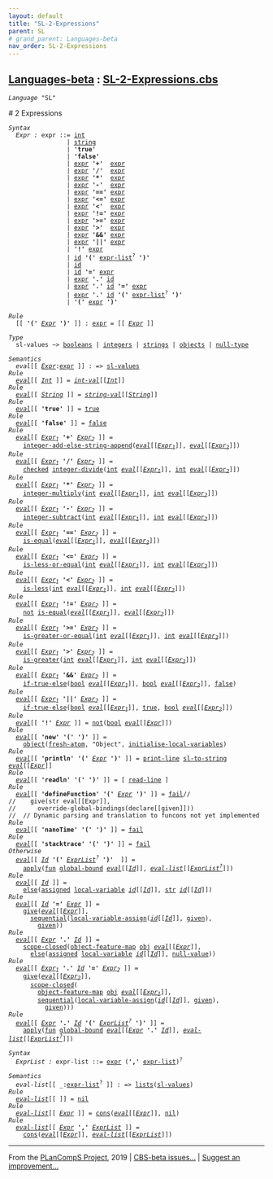 ```yaml
---
layout: default
title: "SL-2-Expressions"
parent: SL
# grand_parent: Languages-beta
nav_order: SL-2-Expressions
---
```


[Languages-beta] : [SL-2-Expressions.cbs]
-----------------------------

<div class="highlighter-rouge"><pre class="highlight"><code><i class="keyword">Language</i> <span id="Language_SL">"SL"</span></code></pre></div>
# <span id="SectionNumber_2">2</span> Expressions

<div class="highlighter-rouge"><pre class="highlight"><code><i class="keyword">Syntax</i>
  <i class="keyword"></i><i class="var"><i class="var"><span id="VariableStem_Expr">Expr</span></i> :</i> <span class="syn-name"><span id="SyntaxName_expr">expr</span></span> ::= <span class="syn-name"><a href="../SL-1-Lexemes/index.html#SyntaxName_int">int</a></span>
                | <span class="syn-name"><a href="../SL-1-Lexemes/index.html#SyntaxName_string">string</a></span>
                | <b class="atom">'true'</b>
                | <b class="atom">'false'</b>
                | <span class="syn-name"><a href="#SyntaxName_expr">expr</a></span> <b class="atom">'+'</b>  <span class="syn-name"><a href="#SyntaxName_expr">expr</a></span>
                | <span class="syn-name"><a href="#SyntaxName_expr">expr</a></span> <b class="atom">'/'</b>  <span class="syn-name"><a href="#SyntaxName_expr">expr</a></span>
                | <span class="syn-name"><a href="#SyntaxName_expr">expr</a></span> <b class="atom">'*'</b>  <span class="syn-name"><a href="#SyntaxName_expr">expr</a></span>
                | <span class="syn-name"><a href="#SyntaxName_expr">expr</a></span> <b class="atom">'-'</b>  <span class="syn-name"><a href="#SyntaxName_expr">expr</a></span>
                | <span class="syn-name"><a href="#SyntaxName_expr">expr</a></span> <b class="atom">'=='</b> <span class="syn-name"><a href="#SyntaxName_expr">expr</a></span>
                | <span class="syn-name"><a href="#SyntaxName_expr">expr</a></span> <b class="atom">'<='</b> <span class="syn-name"><a href="#SyntaxName_expr">expr</a></span>
                | <span class="syn-name"><a href="#SyntaxName_expr">expr</a></span> <b class="atom">'<'</b>  <span class="syn-name"><a href="#SyntaxName_expr">expr</a></span>
                | <span class="syn-name"><a href="#SyntaxName_expr">expr</a></span> <b class="atom">'!='</b> <span class="syn-name"><a href="#SyntaxName_expr">expr</a></span>
                | <span class="syn-name"><a href="#SyntaxName_expr">expr</a></span> <b class="atom">'>='</b> <span class="syn-name"><a href="#SyntaxName_expr">expr</a></span>
                | <span class="syn-name"><a href="#SyntaxName_expr">expr</a></span> <b class="atom">'>'</b>  <span class="syn-name"><a href="#SyntaxName_expr">expr</a></span>
                | <span class="syn-name"><a href="#SyntaxName_expr">expr</a></span> <b class="atom">'&&'</b> <span class="syn-name"><a href="#SyntaxName_expr">expr</a></span>
                | <span class="syn-name"><a href="#SyntaxName_expr">expr</a></span> <b class="atom">'||'</b> <span class="syn-name"><a href="#SyntaxName_expr">expr</a></span>
                | <b class="atom">'!'</b> <span class="syn-name"><a href="#SyntaxName_expr">expr</a></span>
                | <span class="syn-name"><a href="../SL-1-Lexemes/index.html#SyntaxName_id">id</a></span> <b class="atom">'('</b> <span class="syn-name"><a href="#SyntaxName_expr-list">expr-list</a></span><sup class="sup">?</sup> <b class="atom">')'</b>
                | <span class="syn-name"><a href="../SL-1-Lexemes/index.html#SyntaxName_id">id</a></span>
                | <span class="syn-name"><a href="../SL-1-Lexemes/index.html#SyntaxName_id">id</a></span> <b class="atom">'='</b> <span class="syn-name"><a href="#SyntaxName_expr">expr</a></span>
                | <span class="syn-name"><a href="#SyntaxName_expr">expr</a></span> <b class="atom">'.'</b> <span class="syn-name"><a href="../SL-1-Lexemes/index.html#SyntaxName_id">id</a></span>
                | <span class="syn-name"><a href="#SyntaxName_expr">expr</a></span> <b class="atom">'.'</b> <span class="syn-name"><a href="../SL-1-Lexemes/index.html#SyntaxName_id">id</a></span> <b class="atom">'='</b> <span class="syn-name"><a href="#SyntaxName_expr">expr</a></span>
                | <span class="syn-name"><a href="#SyntaxName_expr">expr</a></span> <b class="atom">'.'</b> <span class="syn-name"><a href="../SL-1-Lexemes/index.html#SyntaxName_id">id</a></span> <b class="atom">'('</b> <span class="syn-name"><a href="#SyntaxName_expr-list">expr-list</a></span><sup class="sup">?</sup> <b class="atom">')'</b>
                | <b class="atom">'('</b> <span class="syn-name"><a href="#SyntaxName_expr">expr</a></span> <b class="atom">')'</b></code></pre></div>

<div class="highlighter-rouge"><pre class="highlight"><code><i class="keyword">Rule</i>
  [[ <b class="atom">'('</b> <span id="Variable228_Expr"><i class="var"><a href="#VariableStem_Expr">Expr</a></i></span> <b class="atom">')'</b> ]] : <span class="syn-name"><a href="#SyntaxName_expr">expr</a></span> = [[ <a href="#Variable228_Expr"><i class="var">Expr</i></a> ]]</code></pre></div>


<div class="highlighter-rouge"><pre class="highlight"><code><i class="keyword">Type</i>
  <span class="name"><span id="Name_sl-values">sl-values</span></span> ~> <span class="name"><a href="../../../../../Funcons-beta/Values/Primitive/Booleans/index.html#Name_booleans">booleans</a></span> | <span class="name"><a href="../../../../../Funcons-beta/Values/Primitive/Integers/index.html#Name_integers">integers</a></span> | <span class="name"><a href="../../../../../Funcons-beta/Values/Composite/Strings/index.html#Name_strings">strings</a></span> | <span class="name"><a href="../../../../../Funcons-beta/Values/Composite/Objects/index.html#Name_objects">objects</a></span> | <span class="name"><a href="../../../../../Funcons-beta/Values/Primitive/Null/index.html#Name_null-type">null-type</a></span></code></pre></div>

<div class="highlighter-rouge"><pre class="highlight"><code><i class="keyword">Semantics</i>
  <i class="sem-name"><span id="SemanticsName_eval">eval</span></i>[[ <span id="Variable277_Expr"><i class="var"><a href="#VariableStem_Expr">Expr</a></i></span>:<span class="syn-name"><a href="#SyntaxName_expr">expr</a></span> ]] : => <span class="name"><a href="#Name_sl-values">sl-values</a></span>
<i class="keyword">Rule</i>
  <i class="sem-name"><a href="#SemanticsName_eval">eval</a></i>[[ <span id="Variable291_Int"><i class="var"><a href="../SL-1-Lexemes/index.html#VariableStem_Int">Int</a></i></span> ]] = <i class="sem-name"><a href="../SL-1-Lexemes/index.html#SemanticsName_int-val">int-val</a></i>[[<a href="#Variable291_Int"><i class="var">Int</i></a>]]
<i class="keyword">Rule</i>
  <i class="sem-name"><a href="#SemanticsName_eval">eval</a></i>[[ <span id="Variable320_String"><i class="var"><a href="../SL-1-Lexemes/index.html#VariableStem_String">String</a></i></span> ]] = <i class="sem-name"><a href="../SL-1-Lexemes/index.html#SemanticsName_string-val">string-val</a></i>[[<a href="#Variable320_String"><i class="var">String</i></a>]]
<i class="keyword">Rule</i>
  <i class="sem-name"><a href="#SemanticsName_eval">eval</a></i>[[ <b class="atom">'true'</b> ]] = <span class="name"><a href="../../../../../Funcons-beta/Values/Primitive/Booleans/index.html#Name_true">true</a></span>
<i class="keyword">Rule</i>
  <i class="sem-name"><a href="#SemanticsName_eval">eval</a></i>[[ <b class="atom">'false'</b> ]] = <span class="name"><a href="../../../../../Funcons-beta/Values/Primitive/Booleans/index.html#Name_false">false</a></span>
<i class="keyword">Rule</i>
  <i class="sem-name"><a href="#SemanticsName_eval">eval</a></i>[[ <span id="Variable382_Expr1"><i class="var"><a href="#VariableStem_Expr">Expr</a><sub class="sub">1</sub></i></span> <b class="atom">'+'</b> <span id="Variable390_Expr2"><i class="var"><a href="#VariableStem_Expr">Expr</a><sub class="sub">2</sub></i></span> ]] =
    <span class="name"><a href="../SL-Funcons/index.html#Name_integer-add-else-string-append">integer-add-else-string-append</a></span>(<i class="sem-name"><a href="#SemanticsName_eval">eval</a></i>[[<a href="#Variable382_Expr1"><i class="var">Expr<sub class="sub">1</sub></i></a>]], <i class="sem-name"><a href="#SemanticsName_eval">eval</a></i>[[<a href="#Variable390_Expr2"><i class="var">Expr<sub class="sub">2</sub></i></a>]])
<i class="keyword">Rule</i>
  <i class="sem-name"><a href="#SemanticsName_eval">eval</a></i>[[ <span id="Variable444_Expr1"><i class="var"><a href="#VariableStem_Expr">Expr</a><sub class="sub">1</sub></i></span> <b class="atom">'/'</b> <span id="Variable452_Expr2"><i class="var"><a href="#VariableStem_Expr">Expr</a><sub class="sub">2</sub></i></span> ]] =
    <span class="name"><a href="../../../../../Funcons-beta/Computations/Abnormal/Failing/index.html#Name_checked">checked</a></span> <span class="name"><a href="../../../../../Funcons-beta/Values/Primitive/Integers/index.html#Name_integer-divide">integer-divide</a></span>(<span class="name"><a href="../SL-Funcons/index.html#Name_int">int</a></span> <i class="sem-name"><a href="#SemanticsName_eval">eval</a></i>[[<a href="#Variable444_Expr1"><i class="var">Expr<sub class="sub">1</sub></i></a>]], <span class="name"><a href="../SL-Funcons/index.html#Name_int">int</a></span> <i class="sem-name"><a href="#SemanticsName_eval">eval</a></i>[[<a href="#Variable452_Expr2"><i class="var">Expr<sub class="sub">2</sub></i></a>]])
<i class="keyword">Rule</i>
  <i class="sem-name"><a href="#SemanticsName_eval">eval</a></i>[[ <span id="Variable512_Expr1"><i class="var"><a href="#VariableStem_Expr">Expr</a><sub class="sub">1</sub></i></span> <b class="atom">'*'</b> <span id="Variable520_Expr2"><i class="var"><a href="#VariableStem_Expr">Expr</a><sub class="sub">2</sub></i></span> ]] =
    <span class="name"><a href="../../../../../Funcons-beta/Values/Primitive/Integers/index.html#Name_integer-multiply">integer-multiply</a></span>(<span class="name"><a href="../SL-Funcons/index.html#Name_int">int</a></span> <i class="sem-name"><a href="#SemanticsName_eval">eval</a></i>[[<a href="#Variable512_Expr1"><i class="var">Expr<sub class="sub">1</sub></i></a>]], <span class="name"><a href="../SL-Funcons/index.html#Name_int">int</a></span> <i class="sem-name"><a href="#SemanticsName_eval">eval</a></i>[[<a href="#Variable520_Expr2"><i class="var">Expr<sub class="sub">2</sub></i></a>]])
<i class="keyword">Rule</i>
  <i class="sem-name"><a href="#SemanticsName_eval">eval</a></i>[[ <span id="Variable578_Expr1"><i class="var"><a href="#VariableStem_Expr">Expr</a><sub class="sub">1</sub></i></span> <b class="atom">'-'</b> <span id="Variable586_Expr2"><i class="var"><a href="#VariableStem_Expr">Expr</a><sub class="sub">2</sub></i></span> ]] =
    <span class="name"><a href="../../../../../Funcons-beta/Values/Primitive/Integers/index.html#Name_integer-subtract">integer-subtract</a></span>(<span class="name"><a href="../SL-Funcons/index.html#Name_int">int</a></span> <i class="sem-name"><a href="#SemanticsName_eval">eval</a></i>[[<a href="#Variable578_Expr1"><i class="var">Expr<sub class="sub">1</sub></i></a>]], <span class="name"><a href="../SL-Funcons/index.html#Name_int">int</a></span> <i class="sem-name"><a href="#SemanticsName_eval">eval</a></i>[[<a href="#Variable586_Expr2"><i class="var">Expr<sub class="sub">2</sub></i></a>]])
<i class="keyword">Rule</i>
  <i class="sem-name"><a href="#SemanticsName_eval">eval</a></i>[[ <span id="Variable644_Expr1"><i class="var"><a href="#VariableStem_Expr">Expr</a><sub class="sub">1</sub></i></span> <b class="atom">'=='</b> <span id="Variable652_Expr2"><i class="var"><a href="#VariableStem_Expr">Expr</a><sub class="sub">2</sub></i></span> ]] =
    <span class="name"><a href="../../../../../Funcons-beta/Values/Value-Types/index.html#Name_is-equal">is-equal</a></span>(<i class="sem-name"><a href="#SemanticsName_eval">eval</a></i>[[<a href="#Variable644_Expr1"><i class="var">Expr<sub class="sub">1</sub></i></a>]], <i class="sem-name"><a href="#SemanticsName_eval">eval</a></i>[[<a href="#Variable652_Expr2"><i class="var">Expr<sub class="sub">2</sub></i></a>]])
<i class="keyword">Rule</i>
  <i class="sem-name"><a href="#SemanticsName_eval">eval</a></i>[[ <span id="Variable706_Expr1"><i class="var"><a href="#VariableStem_Expr">Expr</a><sub class="sub">1</sub></i></span> <b class="atom">'<='</b> <span id="Variable714_Expr2"><i class="var"><a href="#VariableStem_Expr">Expr</a><sub class="sub">2</sub></i></span> ]] =
    <span class="name"><a href="../../../../../Funcons-beta/Values/Primitive/Integers/index.html#Name_is-less-or-equal">is-less-or-equal</a></span>(<span class="name"><a href="../SL-Funcons/index.html#Name_int">int</a></span> <i class="sem-name"><a href="#SemanticsName_eval">eval</a></i>[[<a href="#Variable706_Expr1"><i class="var">Expr<sub class="sub">1</sub></i></a>]], <span class="name"><a href="../SL-Funcons/index.html#Name_int">int</a></span> <i class="sem-name"><a href="#SemanticsName_eval">eval</a></i>[[<a href="#Variable714_Expr2"><i class="var">Expr<sub class="sub">2</sub></i></a>]])
<i class="keyword">Rule</i>
  <i class="sem-name"><a href="#SemanticsName_eval">eval</a></i>[[ <span id="Variable772_Expr1"><i class="var"><a href="#VariableStem_Expr">Expr</a><sub class="sub">1</sub></i></span> <b class="atom">'<'</b> <span id="Variable780_Expr2"><i class="var"><a href="#VariableStem_Expr">Expr</a><sub class="sub">2</sub></i></span> ]] =
    <span class="name"><a href="../../../../../Funcons-beta/Values/Primitive/Integers/index.html#Name_is-less">is-less</a></span>(<span class="name"><a href="../SL-Funcons/index.html#Name_int">int</a></span> <i class="sem-name"><a href="#SemanticsName_eval">eval</a></i>[[<a href="#Variable772_Expr1"><i class="var">Expr<sub class="sub">1</sub></i></a>]], <span class="name"><a href="../SL-Funcons/index.html#Name_int">int</a></span> <i class="sem-name"><a href="#SemanticsName_eval">eval</a></i>[[<a href="#Variable780_Expr2"><i class="var">Expr<sub class="sub">2</sub></i></a>]])
<i class="keyword">Rule</i>
  <i class="sem-name"><a href="#SemanticsName_eval">eval</a></i>[[ <span id="Variable838_Expr1"><i class="var"><a href="#VariableStem_Expr">Expr</a><sub class="sub">1</sub></i></span> <b class="atom">'!='</b> <span id="Variable846_Expr2"><i class="var"><a href="#VariableStem_Expr">Expr</a><sub class="sub">2</sub></i></span> ]] =
    <span class="name"><a href="../../../../../Funcons-beta/Values/Primitive/Booleans/index.html#Name_not">not</a></span> <span class="name"><a href="../../../../../Funcons-beta/Values/Value-Types/index.html#Name_is-equal">is-equal</a></span>(<i class="sem-name"><a href="#SemanticsName_eval">eval</a></i>[[<a href="#Variable838_Expr1"><i class="var">Expr<sub class="sub">1</sub></i></a>]], <i class="sem-name"><a href="#SemanticsName_eval">eval</a></i>[[<a href="#Variable846_Expr2"><i class="var">Expr<sub class="sub">2</sub></i></a>]])
<i class="keyword">Rule</i>
  <i class="sem-name"><a href="#SemanticsName_eval">eval</a></i>[[ <span id="Variable902_Expr1"><i class="var"><a href="#VariableStem_Expr">Expr</a><sub class="sub">1</sub></i></span> <b class="atom">'>='</b> <span id="Variable910_Expr2"><i class="var"><a href="#VariableStem_Expr">Expr</a><sub class="sub">2</sub></i></span> ]] =
    <span class="name"><a href="../../../../../Funcons-beta/Values/Primitive/Integers/index.html#Name_is-greater-or-equal">is-greater-or-equal</a></span>(<span class="name"><a href="../SL-Funcons/index.html#Name_int">int</a></span> <i class="sem-name"><a href="#SemanticsName_eval">eval</a></i>[[<a href="#Variable902_Expr1"><i class="var">Expr<sub class="sub">1</sub></i></a>]], <span class="name"><a href="../SL-Funcons/index.html#Name_int">int</a></span> <i class="sem-name"><a href="#SemanticsName_eval">eval</a></i>[[<a href="#Variable910_Expr2"><i class="var">Expr<sub class="sub">2</sub></i></a>]])
<i class="keyword">Rule</i>
  <i class="sem-name"><a href="#SemanticsName_eval">eval</a></i>[[ <span id="Variable968_Expr1"><i class="var"><a href="#VariableStem_Expr">Expr</a><sub class="sub">1</sub></i></span> <b class="atom">'>'</b> <span id="Variable976_Expr2"><i class="var"><a href="#VariableStem_Expr">Expr</a><sub class="sub">2</sub></i></span> ]] =
    <span class="name"><a href="../../../../../Funcons-beta/Values/Primitive/Integers/index.html#Name_is-greater">is-greater</a></span>(<span class="name"><a href="../SL-Funcons/index.html#Name_int">int</a></span> <i class="sem-name"><a href="#SemanticsName_eval">eval</a></i>[[<a href="#Variable968_Expr1"><i class="var">Expr<sub class="sub">1</sub></i></a>]], <span class="name"><a href="../SL-Funcons/index.html#Name_int">int</a></span> <i class="sem-name"><a href="#SemanticsName_eval">eval</a></i>[[<a href="#Variable976_Expr2"><i class="var">Expr<sub class="sub">2</sub></i></a>]])
<i class="keyword">Rule</i>
  <i class="sem-name"><a href="#SemanticsName_eval">eval</a></i>[[ <span id="Variable1034_Expr1"><i class="var"><a href="#VariableStem_Expr">Expr</a><sub class="sub">1</sub></i></span> <b class="atom">'&&'</b> <span id="Variable1042_Expr2"><i class="var"><a href="#VariableStem_Expr">Expr</a><sub class="sub">2</sub></i></span> ]] =
    <span class="name"><a href="../../../../../Funcons-beta/Computations/Normal/Flowing/index.html#Name_if-true-else">if-true-else</a></span>(<span class="name"><a href="../SL-Funcons/index.html#Name_bool">bool</a></span> <i class="sem-name"><a href="#SemanticsName_eval">eval</a></i>[[<a href="#Variable1034_Expr1"><i class="var">Expr<sub class="sub">1</sub></i></a>]], <span class="name"><a href="../SL-Funcons/index.html#Name_bool">bool</a></span> <i class="sem-name"><a href="#SemanticsName_eval">eval</a></i>[[<a href="#Variable1042_Expr2"><i class="var">Expr<sub class="sub">2</sub></i></a>]], <span class="name"><a href="../../../../../Funcons-beta/Values/Primitive/Booleans/index.html#Name_false">false</a></span>)
<i class="keyword">Rule</i>
  <i class="sem-name"><a href="#SemanticsName_eval">eval</a></i>[[ <span id="Variable1103_Expr1"><i class="var"><a href="#VariableStem_Expr">Expr</a><sub class="sub">1</sub></i></span> <b class="atom">'||'</b> <span id="Variable1111_Expr2"><i class="var"><a href="#VariableStem_Expr">Expr</a><sub class="sub">2</sub></i></span> ]] =
    <span class="name"><a href="../../../../../Funcons-beta/Computations/Normal/Flowing/index.html#Name_if-true-else">if-true-else</a></span>(<span class="name"><a href="../SL-Funcons/index.html#Name_bool">bool</a></span> <i class="sem-name"><a href="#SemanticsName_eval">eval</a></i>[[<a href="#Variable1103_Expr1"><i class="var">Expr<sub class="sub">1</sub></i></a>]], <span class="name"><a href="../../../../../Funcons-beta/Values/Primitive/Booleans/index.html#Name_true">true</a></span>, <span class="name"><a href="../SL-Funcons/index.html#Name_bool">bool</a></span> <i class="sem-name"><a href="#SemanticsName_eval">eval</a></i>[[<a href="#Variable1111_Expr2"><i class="var">Expr<sub class="sub">2</sub></i></a>]])
<i class="keyword">Rule</i>
  <i class="sem-name"><a href="#SemanticsName_eval">eval</a></i>[[ <b class="atom">'!'</b> <span id="Variable1173_Expr"><i class="var"><a href="#VariableStem_Expr">Expr</a></i></span> ]] = <span class="name"><a href="../../../../../Funcons-beta/Values/Primitive/Booleans/index.html#Name_not">not</a></span>(<span class="name"><a href="../SL-Funcons/index.html#Name_bool">bool</a></span> <i class="sem-name"><a href="#SemanticsName_eval">eval</a></i>[[<a href="#Variable1173_Expr"><i class="var">Expr</i></a>]])
<i class="keyword">Rule</i>
  <i class="sem-name"><a href="#SemanticsName_eval">eval</a></i>[[ <b class="atom">'new'</b> <b class="atom">'('</b> <b class="atom">')'</b> ]] =
    <span class="name"><a href="../../../../../Funcons-beta/Values/Composite/Objects/index.html#Name_object">object</a></span>(<span class="name"><a href="../../../../../Funcons-beta/Computations/Normal/Generating/index.html#Name_fresh-atom">fresh-atom</a></span>, "Object", <span class="name"><a href="../SL-Funcons/index.html#Name_initialise-local-variables">initialise-local-variables</a></span>)
<i class="keyword">Rule</i>
  <i class="sem-name"><a href="#SemanticsName_eval">eval</a></i>[[ <b class="atom">'println'</b> <b class="atom">'('</b> <span id="Variable1251_Expr"><i class="var"><a href="#VariableStem_Expr">Expr</a></i></span> <b class="atom">')'</b> ]] = <span class="name"><a href="../SL-Funcons/index.html#Name_print-line">print-line</a></span> <span class="name"><a href="../SL-Funcons/index.html#Name_sl-to-string">sl-to-string</a></span> <i class="sem-name"><a href="#SemanticsName_eval">eval</a></i>[[<a href="#Variable1251_Expr"><i class="var">Expr</i></a>]]
<i class="keyword">Rule</i>
  <i class="sem-name"><a href="#SemanticsName_eval">eval</a></i>[[ <b class="atom">'readln'</b> <b class="atom">'('</b> <b class="atom">')'</b> ]] = [ <span class="name"><a href="../SL-Funcons/index.html#Name_read-line">read-line</a></span> ]
<i class="keyword">Rule</i>
  <i class="sem-name"><a href="#SemanticsName_eval">eval</a></i>[[ <b class="atom">'defineFunction'</b> <b class="atom">'('</b> <span id="Variable1320_Expr"><i class="var"><a href="#VariableStem_Expr">Expr</a></i></span> <b class="atom">')'</b> ]] = <span class="name"><a href="../../../../../Funcons-beta/Computations/Abnormal/Failing/index.html#Name_fail">fail</a></span>//  
//    give(str eval[[Expr]],  
//      override-global-bindings(declare[[given]]))  
//  // Dynamic parsing and translation to funcons not yet implemented
<i class="keyword">Rule</i>
  <i class="sem-name"><a href="#SemanticsName_eval">eval</a></i>[[ <b class="atom">'nanoTime'</b> <b class="atom">'('</b> <b class="atom">')'</b> ]] = <span class="name"><a href="../../../../../Funcons-beta/Computations/Abnormal/Failing/index.html#Name_fail">fail</a></span>
<i class="keyword">Rule</i>
  <i class="sem-name"><a href="#SemanticsName_eval">eval</a></i>[[ <b class="atom">'stacktrace'</b> <b class="atom">'('</b> <b class="atom">')'</b> ]] = <span class="name"><a href="../../../../../Funcons-beta/Computations/Abnormal/Failing/index.html#Name_fail">fail</a></span>
<i class="keyword">Otherwise</i>
  <i class="sem-name"><a href="#SemanticsName_eval">eval</a></i>[[ <span id="Variable1388_Id"><i class="var"><a href="../SL-1-Lexemes/index.html#VariableStem_Id">Id</a></i></span> <b class="atom">'('</b> <span id="Variable1396_ExprList?"><i class="var"><a href="#VariableStem_ExprList">ExprList</a><sup class="sup">?</sup></i></span> <b class="atom">')'</b>  ]] =
    <span class="name"><a href="../../../../../Funcons-beta/Values/Abstraction/Functions/index.html#Name_apply">apply</a></span>(<span class="name"><a href="../SL-Funcons/index.html#Name_fun">fun</a></span> <span class="name"><a href="../SL-Funcons/index.html#Name_global-bound">global-bound</a></span> <i class="sem-name"><a href="#SemanticsName_eval">eval</a></i>[[<a href="#Variable1388_Id"><i class="var">Id</i></a>]], <i class="sem-name"><a href="#SemanticsName_eval-list">eval-list</a></i>[[<a href="#Variable1396_ExprList?"><i class="var">ExprList<sup class="sup">?</sup></i></a>]])
<i class="keyword">Rule</i>
  <i class="sem-name"><a href="#SemanticsName_eval">eval</a></i>[[ <span id="Variable1455_Id"><i class="var"><a href="../SL-1-Lexemes/index.html#VariableStem_Id">Id</a></i></span> ]] = 
    <span class="name"><a href="../../../../../Funcons-beta/Computations/Abnormal/Failing/index.html#Name_else">else</a></span>(<span class="name"><a href="../../../../../Funcons-beta/Computations/Normal/Storing/index.html#Name_assigned">assigned</a></span> <span class="name"><a href="../SL-Funcons/index.html#Name_local-variable">local-variable</a></span> <i class="sem-name"><a href="../SL-1-Lexemes/index.html#SemanticsName_id">id</a></i>[[<a href="#Variable1455_Id"><i class="var">Id</i></a>]], <span class="name"><a href="../SL-Funcons/index.html#Name_str">str</a></span> <i class="sem-name"><a href="../SL-1-Lexemes/index.html#SemanticsName_id">id</a></i>[[<a href="#Variable1455_Id"><i class="var">Id</i></a>]])
<i class="keyword">Rule</i>
  <i class="sem-name"><a href="#SemanticsName_eval">eval</a></i>[[ <span id="Variable1510_Id"><i class="var"><a href="../SL-1-Lexemes/index.html#VariableStem_Id">Id</a></i></span> <b class="atom">'='</b> <span id="Variable1517_Expr"><i class="var"><a href="#VariableStem_Expr">Expr</a></i></span> ]] = 
    <span class="name"><a href="../../../../../Funcons-beta/Computations/Normal/Giving/index.html#Name_give">give</a></span>(<i class="sem-name"><a href="#SemanticsName_eval">eval</a></i>[[<a href="#Variable1517_Expr"><i class="var">Expr</i></a>]],
      <span class="name"><a href="../../../../../Funcons-beta/Computations/Normal/Flowing/index.html#Name_sequential">sequential</a></span>(<span class="name"><a href="../SL-Funcons/index.html#Name_local-variable-assign">local-variable-assign</a></span>(<i class="sem-name"><a href="../SL-1-Lexemes/index.html#SemanticsName_id">id</a></i>[[<a href="#Variable1510_Id"><i class="var">Id</i></a>]], <span class="name"><a href="../../../../../Funcons-beta/Computations/Normal/Giving/index.html#Name_given">given</a></span>),
        <span class="name"><a href="../../../../../Funcons-beta/Computations/Normal/Giving/index.html#Name_given">given</a></span>))
<i class="keyword">Rule</i>
  <i class="sem-name"><a href="#SemanticsName_eval">eval</a></i>[[ <span id="Variable1588_Expr"><i class="var"><a href="#VariableStem_Expr">Expr</a></i></span> <b class="atom">'.'</b> <span id="Variable1595_Id"><i class="var"><a href="../SL-1-Lexemes/index.html#VariableStem_Id">Id</a></i></span> ]] =
    <span class="name"><a href="../SL-Funcons/index.html#Name_scope-closed">scope-closed</a></span>(<span class="name"><a href="../../../../../Funcons-beta/Values/Composite/Objects/index.html#Name_object-feature-map">object-feature-map</a></span> <span class="name"><a href="../SL-Funcons/index.html#Name_obj">obj</a></span> <i class="sem-name"><a href="#SemanticsName_eval">eval</a></i>[[<a href="#Variable1588_Expr"><i class="var">Expr</i></a>]], 
      <span class="name"><a href="../../../../../Funcons-beta/Computations/Abnormal/Failing/index.html#Name_else">else</a></span>(<span class="name"><a href="../../../../../Funcons-beta/Computations/Normal/Storing/index.html#Name_assigned">assigned</a></span> <span class="name"><a href="../SL-Funcons/index.html#Name_local-variable">local-variable</a></span> <i class="sem-name"><a href="../SL-1-Lexemes/index.html#SemanticsName_id">id</a></i>[[<a href="#Variable1595_Id"><i class="var">Id</i></a>]], <span class="name"><a href="../../../../../Funcons-beta/Values/Primitive/Null/index.html#Name_null-value">null-value</a></span>))
<i class="keyword">Rule</i>
  <i class="sem-name"><a href="#SemanticsName_eval">eval</a></i>[[ <span id="Variable1665_Expr1"><i class="var"><a href="#VariableStem_Expr">Expr</a><sub class="sub">1</sub></i></span> <b class="atom">'.'</b> <span id="Variable1672_Id"><i class="var"><a href="../SL-1-Lexemes/index.html#VariableStem_Id">Id</a></i></span> <b class="atom">'='</b> <span id="Variable1680_Expr2"><i class="var"><a href="#VariableStem_Expr">Expr</a><sub class="sub">2</sub></i></span> ]] =
    <span class="name"><a href="../../../../../Funcons-beta/Computations/Normal/Giving/index.html#Name_give">give</a></span>(<i class="sem-name"><a href="#SemanticsName_eval">eval</a></i>[[<a href="#Variable1680_Expr2"><i class="var">Expr<sub class="sub">2</sub></i></a>]],
      <span class="name"><a href="../SL-Funcons/index.html#Name_scope-closed">scope-closed</a></span>(
        <span class="name"><a href="../../../../../Funcons-beta/Values/Composite/Objects/index.html#Name_object-feature-map">object-feature-map</a></span> <span class="name"><a href="../SL-Funcons/index.html#Name_obj">obj</a></span> <i class="sem-name"><a href="#SemanticsName_eval">eval</a></i>[[<a href="#Variable1665_Expr1"><i class="var">Expr<sub class="sub">1</sub></i></a>]],
        <span class="name"><a href="../../../../../Funcons-beta/Computations/Normal/Flowing/index.html#Name_sequential">sequential</a></span>(<span class="name"><a href="../SL-Funcons/index.html#Name_local-variable-assign">local-variable-assign</a></span>(<i class="sem-name"><a href="../SL-1-Lexemes/index.html#SemanticsName_id">id</a></i>[[<a href="#Variable1672_Id"><i class="var">Id</i></a>]], <span class="name"><a href="../../../../../Funcons-beta/Computations/Normal/Giving/index.html#Name_given">given</a></span>),
          <span class="name"><a href="../../../../../Funcons-beta/Computations/Normal/Giving/index.html#Name_given">given</a></span>)))
<i class="keyword">Rule</i>
  <i class="sem-name"><a href="#SemanticsName_eval">eval</a></i>[[ <span id="Variable1779_Expr"><i class="var"><a href="#VariableStem_Expr">Expr</a></i></span> <b class="atom">'.'</b> <span id="Variable1786_Id"><i class="var"><a href="../SL-1-Lexemes/index.html#VariableStem_Id">Id</a></i></span> <b class="atom">'('</b> <span id="Variable1794_ExprList?"><i class="var"><a href="#VariableStem_ExprList">ExprList</a><sup class="sup">?</sup></i></span> <b class="atom">')'</b> ]] = 
    <span class="name"><a href="../../../../../Funcons-beta/Values/Abstraction/Functions/index.html#Name_apply">apply</a></span>(<span class="name"><a href="../SL-Funcons/index.html#Name_fun">fun</a></span> <span class="name"><a href="../SL-Funcons/index.html#Name_global-bound">global-bound</a></span> <i class="sem-name"><a href="#SemanticsName_eval">eval</a></i>[[<a href="#Variable1779_Expr"><i class="var">Expr</i></a> <b class="atom">'.'</b> <a href="#Variable1786_Id"><i class="var">Id</i></a>]], <i class="sem-name"><a href="#SemanticsName_eval-list">eval-list</a></i>[[<a href="#Variable1794_ExprList?"><i class="var">ExprList<sup class="sup">?</sup></i></a>]])</code></pre></div>


<div class="highlighter-rouge"><pre class="highlight"><code><i class="keyword">Syntax</i>
  <i class="keyword"></i><i class="var"><i class="var"><span id="VariableStem_ExprList">ExprList</span></i> :</i> <span class="syn-name"><span id="SyntaxName_expr-list">expr-list</span></span> ::= <span class="syn-name"><a href="#SyntaxName_expr">expr</a></span> (<b class="atom">','</b> <span class="syn-name"><a href="#SyntaxName_expr-list">expr-list</a></span>)<sup class="sup">?</sup></code></pre></div>

<div class="highlighter-rouge"><pre class="highlight"><code><i class="keyword">Semantics</i>
  <i class="sem-name"><span id="SemanticsName_eval-list">eval-list</span></i>[[ _:<span class="syn-name"><a href="#SyntaxName_expr-list">expr-list</a></span><sup class="sup">?</sup> ]] : => <span class="name"><a href="../../../../../Funcons-beta/Values/Composite/Lists/index.html#Name_lists">lists</a></span>(<span class="name"><a href="#Name_sl-values">sl-values</a></span>)
<i class="keyword">Rule</i>
  <i class="sem-name"><a href="#SemanticsName_eval-list">eval-list</a></i>[[ ]] = <span class="name"><a href="../../../../../Funcons-beta/Values/Composite/Lists/index.html#Name_nil">nil</a></span>
<i class="keyword">Rule</i>
  <i class="sem-name"><a href="#SemanticsName_eval-list">eval-list</a></i>[[ <span id="Variable1924_Expr"><i class="var"><a href="#VariableStem_Expr">Expr</a></i></span> ]] = <span class="name"><a href="../../../../../Funcons-beta/Values/Composite/Lists/index.html#Name_cons">cons</a></span>(<i class="sem-name"><a href="#SemanticsName_eval">eval</a></i>[[<a href="#Variable1924_Expr"><i class="var">Expr</i></a>]], <span class="name"><a href="../../../../../Funcons-beta/Values/Composite/Lists/index.html#Name_nil">nil</a></span>)
<i class="keyword">Rule</i>
  <i class="sem-name"><a href="#SemanticsName_eval-list">eval-list</a></i>[[ <span id="Variable1963_Expr"><i class="var"><a href="#VariableStem_Expr">Expr</a></i></span> <b class="atom">','</b> <span id="Variable1970_ExprList"><i class="var"><a href="#VariableStem_ExprList">ExprList</a></i></span> ]] = 
    <span class="name"><a href="../../../../../Funcons-beta/Values/Composite/Lists/index.html#Name_cons">cons</a></span>(<i class="sem-name"><a href="#SemanticsName_eval">eval</a></i>[[<a href="#Variable1963_Expr"><i class="var">Expr</i></a>]], <i class="sem-name"><a href="#SemanticsName_eval-list">eval-list</a></i>[[<a href="#Variable1970_ExprList"><i class="var">ExprList</i></a>]])</code></pre></div>

          

____

From the [PLanCompS Project], 2019 | [CBS-beta issues...] | [Suggest an improvement...]

[SL-2-Expressions.cbs]: SL-2-Expressions.cbs 
  "CBS SOURCE FILE"
[Funcons-beta]: /CBS-beta/docs/Funcons-beta
 "FUNCONS-BETA"
[Unstable-Funcons-beta]: /CBS-beta/docs/Unstable-Funcons-beta
  "UNSTABLE-FUNCONS-BETA"
[Languages-beta]: /CBS-beta/docs/Languages-beta
  "LANGUAGES-BETA"
[Unstable-Languages-beta]: /CBS-beta/docs/Unstable-Languages-beta
  "UNSTABLE-LANGUAGES-BETA"
[CBS-beta]:  "CBS-BETA"
[PLanCompS Project]: http://plancomps.org
  "PROGRAMMING LANGUAGE COMPONENTS AND SPECIFICATIONS PROJECT HOME PAGE"
[CBS-beta issues...]: https://github.com/plancomps/plancomps.github.io/issues
  "CBS-BETA ISSUE REPORTS ON GITHUB"
[Suggest an improvement...]: mailto:plancomps@gmail.com?Subject=CBS-beta%20-%20comment&Body=Re%3A%20CBS-beta%20specification%20at%20SL/SL-2-Expressions/SL-2-Expressions.cbs%0A%0AComment/Query/Issue/Suggestion%3A%0A%0A%0ASignature%3A%0A 
  "GENERATE AN EMAIL TEMPLATE"
